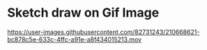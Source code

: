# Sketch draw on Gif Image

https://user-images.githubusercontent.com/82731243/210668621-bc878c5e-633c-4ffc-a91e-a8f434015213.mov


